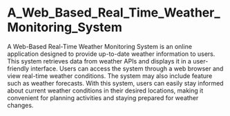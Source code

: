 # A_Web_Based_Real_Time_Weather_Monitoring_System
A Web-Based Real-Time Weather Monitoring System is an online application designed to provide up-to-date weather information to users. This system retrieves data from weather APIs and displays it in a user-friendly interface. Users can access the system through a web browser and view real-time weather conditions. The system may also include feature such as weather forecasts. With this system, users can easily stay informed about current weather conditions in their desired locations, making it convenient for planning activities and staying prepared for weather changes. 
